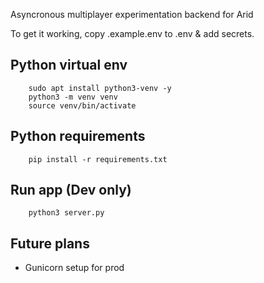 Asyncronous multiplayer experimentation backend for Arid

To get it working, copy .example.env to .env & add secrets.

## Python virtual env
```
    sudo apt install python3-venv -y
    python3 -m venv venv 
    source venv/bin/activate
```

## Python requirements
```
    pip install -r requirements.txt
```

## Run app (Dev only)
```
    python3 server.py
```

## Future plans
- Gunicorn setup for prod


